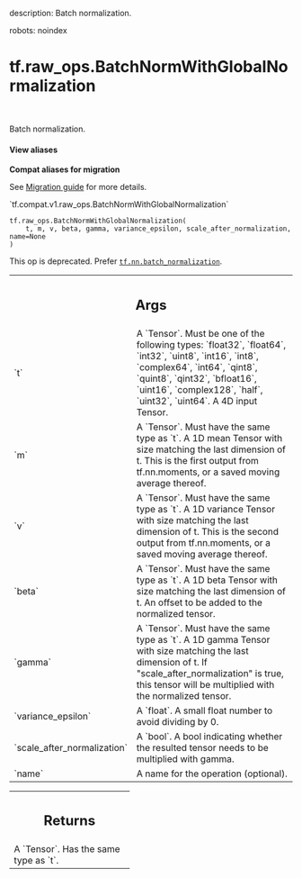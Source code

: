 description: Batch normalization.

robots: noindex

# tf.raw_ops.BatchNormWithGlobalNormalization

<!-- Insert buttons and diff -->

<table class="tfo-notebook-buttons tfo-api nocontent" align="left">

</table>



Batch normalization.

<section class="expandable">
  <h4 class="showalways">View aliases</h4>
  <p>
<b>Compat aliases for migration</b>
<p>See
<a href="https://www.tensorflow.org/guide/migrate">Migration guide</a> for
more details.</p>
<p>`tf.compat.v1.raw_ops.BatchNormWithGlobalNormalization`</p>
</p>
</section>

<pre class="devsite-click-to-copy prettyprint lang-py tfo-signature-link">
<code>tf.raw_ops.BatchNormWithGlobalNormalization(
    t, m, v, beta, gamma, variance_epsilon, scale_after_normalization, name=None
)
</code></pre>



<!-- Placeholder for "Used in" -->

This op is deprecated. Prefer <a href="../../tf/nn/batch_normalization.md"><code>tf.nn.batch_normalization</code></a>.

<!-- Tabular view -->
 <table class="responsive fixed orange">
<colgroup><col width="214px"><col></colgroup>
<tr><th colspan="2"><h2 class="add-link">Args</h2></th></tr>

<tr>
<td>
`t`
</td>
<td>
A `Tensor`. Must be one of the following types: `float32`, `float64`, `int32`, `uint8`, `int16`, `int8`, `complex64`, `int64`, `qint8`, `quint8`, `qint32`, `bfloat16`, `uint16`, `complex128`, `half`, `uint32`, `uint64`.
A 4D input Tensor.
</td>
</tr><tr>
<td>
`m`
</td>
<td>
A `Tensor`. Must have the same type as `t`.
A 1D mean Tensor with size matching the last dimension of t.
This is the first output from tf.nn.moments,
or a saved moving average thereof.
</td>
</tr><tr>
<td>
`v`
</td>
<td>
A `Tensor`. Must have the same type as `t`.
A 1D variance Tensor with size matching the last dimension of t.
This is the second output from tf.nn.moments,
or a saved moving average thereof.
</td>
</tr><tr>
<td>
`beta`
</td>
<td>
A `Tensor`. Must have the same type as `t`.
A 1D beta Tensor with size matching the last dimension of t.
An offset to be added to the normalized tensor.
</td>
</tr><tr>
<td>
`gamma`
</td>
<td>
A `Tensor`. Must have the same type as `t`.
A 1D gamma Tensor with size matching the last dimension of t.
If "scale_after_normalization" is true, this tensor will be multiplied
with the normalized tensor.
</td>
</tr><tr>
<td>
`variance_epsilon`
</td>
<td>
A `float`. A small float number to avoid dividing by 0.
</td>
</tr><tr>
<td>
`scale_after_normalization`
</td>
<td>
A `bool`.
A bool indicating whether the resulted tensor
needs to be multiplied with gamma.
</td>
</tr><tr>
<td>
`name`
</td>
<td>
A name for the operation (optional).
</td>
</tr>
</table>



<!-- Tabular view -->
 <table class="responsive fixed orange">
<colgroup><col width="214px"><col></colgroup>
<tr><th colspan="2"><h2 class="add-link">Returns</h2></th></tr>
<tr class="alt">
<td colspan="2">
A `Tensor`. Has the same type as `t`.
</td>
</tr>

</table>

